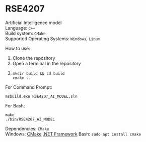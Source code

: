 # RSE4207
Artificial Intelligence model\
Language: `C++`\
Build system: `CMake`\
Supported Operating Systems: `Windows`, `Linux`

How to use:
1. Clone the repository
2. Open a terminal in the repository
3. ```
   mkdir build && cd build
   cmake ..
   
   ```
For Command Prompt:
```
msbuild.exe RSE4207_AI_MODEL.sln

```

For Bash:
```
make
./bin/RSE4207_AI_MODEL

```

Dependencies:
`CMake`\
Windows: [CMake](https://github.com/Kitware/CMake/releases/download/v3.27.6/cmake-3.27.6-windows-x86_64.msi) [.NET Framework](https://dotnet.microsoft.com/en-us/download)
Bash: `sudo apt install cmake`
